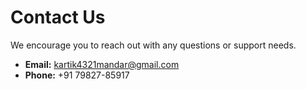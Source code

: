 # Contact Us

We encourage you to reach out with any questions or support needs.

- **Email:** kartik4321mandar@gmail.com
- **Phone:** +91 79827-85917